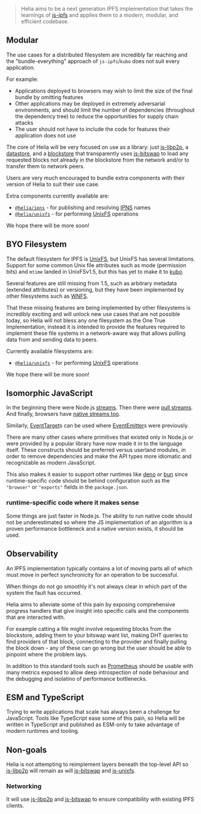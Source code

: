> Helia aims to be a next generation IPFS implementation that takes the learnings of [js-ipfs] and applies them to a modern, modular, and efficient codebase.

## Modular

The use cases for a distributed filesystem are incredibly far reaching and the "bundle-everything" approach of `js-ipfs`/`kubo` does not suit every application.

For example:

- Applications deployed to browsers may wish to limit the size of the final bundle by omitting features
- Other applications may be deployed in extremely adversarial environments, and should limit the number of dependencies (throughout the dependency tree) to reduce the opportunities for supply chain attacks
- The user should not have to include the code for features their application does not use

The core of Helia will be very focused on use as a library: just [js-libp2p], a [datastore], and a [blockstore] that transparently uses [js-bitswap] to load any requested blocks not already in the blockstore from the network and/or to transfer them to network peers.

Users are very much encouraged to bundle extra components with their version of Helia to suit their use case.

Extra components currently available are:

- [`@helia/ipns`](https://github.com/ipfs/helia-ipns) - for publishing and resolving [IPNS] names
- [`@helia/unixfs`](https://github.com/ipfs/helia-unixfs) - for performing [UnixFS] operations

We hope there will be more soon!

## BYO Filesystem

The default filesystem for IPFS is [UnixFS](https://github.com/ipfs/specs/blob/main/UNIXFS.md), but UnixFS has several limitations. Support for some common Unix file attributes such as mode (permission bits) and `mtime` landed in UnixFSv1.5, but this has yet to make it to [kubo].

Several features are still missing from 1.5, such as arbitrary metadata (extended attributes) or versioning, but they have been implemented by other filesystems such as [WNFS](https://guide.fission.codes/developers/webnative/file-system-wnfs).

That these missing features are being implemented by other filesystems is incredibly exciting and will unlock new use cases that are not possible today, so Helia will not bless any one filesystem as the One True Implementation, instead it is intended to provide the features required to implement these file systems in a network-aware way that allows pulling data from and sending data to peers.

Currently available filesystems are:

- [`@helia/unixfs`](https://github.com/ipfs/helia-unixfs) - for performing [UnixFS] operations

We hope there will be more soon!

## Isomorphic JavaScript

In the beginning there were Node.js [streams](https://nodejs.org/api/stream.html#readable-streams). Then there were [pull streams](https://www.npmjs.com/package/pull-stream). And finally, browsers have [native streams too](https://developer.mozilla.org/en-US/docs/Web/API/ReadableStream).

Similarly, [EventTarget](https://developer.mozilla.org/en-US/docs/Web/API/EventTarget)s can be used where [EventEmitter](https://nodejs.org/api/events.html#class-eventemitter)s were previously.

There are many other cases where primitives that existed only in Node.js or were provided by a popular library have now made it in to the language itself. These constructs should be preferred versus userland modules, in order to remove dependencies and make the API types more idiomatic and recognizable as modern JavaScript.

This also makes it easier to support other runtimes like [deno](https://deno.land/) or [bun](https://bun.sh/) since runtime-specific code should be behind configuration such as the `"browser"` or `"exports"` fields in the `package.json`.

### runtime-specific code where it makes sense

Some things are just faster in Node.js. The ability to run native code should not be underestimated so where the JS implementation of an algorithm is a proven performance bottleneck and a native version exists, it should be used.

## Observability

An IPFS implementation typically contains a lot of moving parts all of which must move in perfect synchronicity for an operation to be successful.

When things do not go smoothly it's not always clear in which part of the system the fault has occurred.

Helia aims to alleviate some of this pain by exposing comprehensive progress handlers that give insight into specific calls and the components that are interacted with.

For example catting a file might involve requesting blocks from the blockstore, adding them to your bitswap want list, making DHT queries to find providers of that block, connecting to the provider and finally pulling the block down - any of these can go wrong but the user should be able to pinpoint where the problem lays.

In addition to this standard tools such as [Prometheus](https://prometheus.io/) should be usable with many metrics exposed to allow deep introspection of node behaviour and the debugging and isolatino of performance bottlenecks.

## ESM and TypeScript

Trying to write applications that scale has always been a challenge for JavaScript. Tools like TypeScript ease some of this pain, so Helia will be written in TypeScript and published as ESM-only to take advantage of modern runtimes and tooling.

## Non-goals

Helia is not attempting to reimplement layers beneath the top-level API so [js-libp2p] will remain as will [js-bitswap] and [js-unixfs].

### Networking

It will use [js-libp2p] and [js-bitswap] to ensure compatibility with existing IPFS clients.

[js-ipfs]: https://github.com/ipfs/js-ipfs
[js-libp2p]: https://github.com/libp2p/js-libp2p
[js-bitswap]: https://github.com/ipfs/js-ipfs-bitswap
[blockstore]: https://github.com/ipfs/js-stores/tree/master/packages/interface-blockstore
[datastore]: https://github.com/ipfs/js-stores/tree/master/packages/interface-datastore
[kubo]: https://github.com/ipfs/kubo
[IPNS]: https://docs.ipfs.tech/concepts/ipns/
[UnixFS]: https://github.com/ipfs/specs/blob/main/UNIXFS.md
[js-unixfs]: https://github.com/ipfs/js-ipfs-unixfs